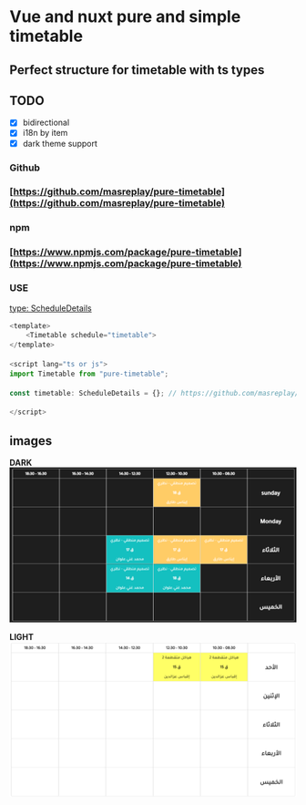 # Vue and nuxt pure and simple timetable

## Perfect structure for timetable with ts types

## TODO

- [x] bidirectional
- [x] i18n by item
- [x] dark theme support

### Github

### [https://github.com/masreplay/pure-timetable](https://github.com/masreplay/pure-timetable)

### npm

### [https://www.npmjs.com/package/pure-timetable](https://www.npmjs.com/package/pure-timetable)

### USE

[type: ScheduleDetails](https://github.com/masreplay/pure-timetable/blob/master/src/types/ScheduleDetails.ts)

```ts
<template>
    <Timetable schedule="timetable">
</template>

<script lang="ts or js">
import Timetable from "pure-timetable";

const timetable: ScheduleDetails = {}; // https://github.com/masreplay/pure-timetable/blob/master/src/types/ScheduleDetails.ts

</script>
```

## images

**DARK**
![DARK](readme/pure-timetable-dark.png)

**LIGHT**
![LIGHT](readme/pure-timetable-light.png)
